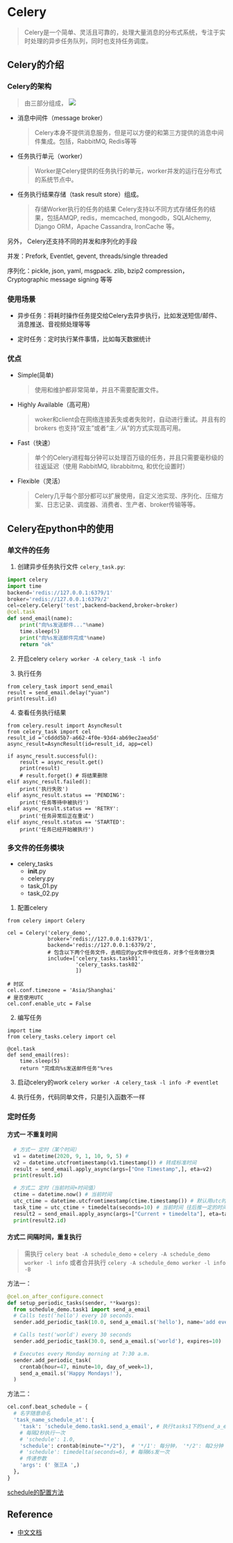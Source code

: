 # Celery 
> Celery是一个简单、灵活且可靠的，处理大量消息的分布式系统，专注于实时处理的异步任务队列，同时也支持任务调度。

## Celery的介绍

### Celery的架构
> 由三部分组成，
![](http://static.open-open.com/lib/uploadImg/20150314/20150314100608_187.png)

* 消息中间件（message broker）
    > Celery本身不提供消息服务，但是可以方便的和第三方提供的消息中间件集成。包括，RabbitMQ, Redis等等
              
* 任务执行单元（worker）
    > Worker是Celery提供的任务执行的单元，worker并发的运行在分布式的系统节点中。

* 任务执行结果存储（task result store）组成。
    > 存储Worker执行的任务的结果
      Celery支持以不同方式存储任务的结果，包括AMQP, redis，memcached, mongodb，SQLAlchemy, Django ORM，Apache Cassandra, IronCache 等。

另外， Celery还支持不同的并发和序列化的手段

并发：Prefork, Eventlet, gevent, threads/single threaded

序列化：pickle, json, yaml, msgpack. zlib, bzip2 compression， Cryptographic message signing 等等

###  使用场景

* 异步任务：将耗时操作任务提交给Celery去异步执行，比如发送短信/邮件、消息推送、音视频处理等等

* 定时任务：定时执行某件事情，比如每天数据统计

###  优点

* Simple(简单)
    > 使用和维护都非常简单，并且不需要配置文件。

* Highly Available（高可用）
    > woker和client会在网络连接丢失或者失败时，自动进行重试。并且有的brokers 也支持“双主”或者“主／从”的方式实现高可用。

* Fast（快速）
    > 单个的Celery进程每分钟可以处理百万级的任务，并且只需要毫秒级的往返延迟（使用 RabbitMQ, librabbitmq, 和优化设置时）

* Flexible（灵活）
    > Celery几乎每个部分都可以扩展使用，自定义池实现、序列化、压缩方案、日志记录、调度器、消费者、生产者、broker传输等等。

## Celery在python中的使用

### 单文件的任务

1. 创建异步任务执行文件 `celery_task.py`:

```python
import celery
import time
backend='redis://127.0.0.1:6379/1'
broker='redis://127.0.0.1:6379/2'
cel=celery.Celery('test',backend=backend,broker=broker)
@cel.task
def send_email(name):
    print("向%s发送邮件..."%name)
    time.sleep(5)
    print("向%s发送邮件完成"%name)
    return "ok"
```
2. 开启celery `celery worker -A celery_task -l info`
       
3. 执行任务

```
from celery_task import send_email
result = send_email.delay("yuan")
print(result.id)
```

4. 查看任务执行结果
```
from celery.result import AsyncResult
from celery_task import cel
result_id ='c6ddd5b7-a662-4f0e-93d4-ab69ec2aea5d'
async_result=AsyncResult(id=result_id, app=cel)

if async_result.successful():
    result = async_result.get()
    print(result)
    # result.forget() # 将结果删除
elif async_result.failed():
    print('执行失败')
elif async_result.status == 'PENDING':
    print('任务等待中被执行')
elif async_result.status == 'RETRY':
    print('任务异常后正在重试')
elif async_result.status == 'STARTED':
    print('任务已经开始被执行')
```

### 多文件的任务模块

* celery_tasks
    * __init__.py
    * celery.py
    * task_01.py
    * task_02.py

1. 配置celery
```
from celery import Celery

cel = Celery('celery_demo',
             broker='redis://127.0.0.1:6379/1',
             backend='redis://127.0.0.1:6379/2',
             # 包含以下两个任务文件，去相应的py文件中找任务，对多个任务做分类
             include=['celery_tasks.task01',
                      'celery_tasks.task02'
                      ])

# 时区
cel.conf.timezone = 'Asia/Shanghai'
# 是否使用UTC
cel.conf.enable_utc = False
```

2. 编写任务

```
import time
from celery_tasks.celery import cel

@cel.task
def send_email(res):
    time.sleep(5)
    return "完成向%s发送邮件任务"%res
``` 
3. 启动celery的work `celery worker -A celery_task -l info -P eventlet`

4. 执行任务，代码同单文件，只是引入函数不一样


### 定时任务

#### 方式一 不重复时间

```python
  # 方式一 定时（某个时间）
  v1 = datetime(2020, 9, 1, 10, 9, 5) #
  v2 = datetime.utcfromtimestamp(v1.timestamp()) # 转成标准时间
  result = send_email.apply_async(args=["One Timestamp",], eta=v2)
  print(result.id)

  # 方式二 定时（当前时间+时间值）
  ctime = datetime.now() # 当前时间
  utc_ctime = datetime.utcfromtimestamp(ctime.timestamp()) # 默认用utc时间
  task_time = utc_ctime + timedelta(seconds=10) # 当前时间 往后推一定的时间
  result2 = send_email.apply_async(args=["Current + timedelta"], eta=task_time)
  print(result2.id)
```

#### 方式二 间隔时间，重复执行
> 需执行 ` celery beat -A schedule_demo ` +  `celery -A schedule_demo worker -l info`
> 或者合并执行 `celery -A schedule_demo worker -l info -B`

方法一： 

```python
@cel.on_after_configure.connect
def setup_periodic_tasks(sender, **kwargs):
  from schedule_demo.task1 import send_a_email
  # Calls test('hello') every 10 seconds.
  sender.add_periodic_task(10.0, send_a_email.s('hello'), name='add every 10')

  # Calls test('world') every 30 seconds
  sender.add_periodic_task(30.0, send_a_email.s('world'), expires=10)

  # Executes every Monday morning at 7:30 a.m.
  sender.add_periodic_task(
    crontab(hour=47, minute=10, day_of_week=1),
    send_a_email.s('Happy Mondays!'),
  )
```

方法二： 

```python
cel.conf.beat_schedule = {
  # 名字随意命名
  'task_name_schedule_at': {
    'task': 'schedule_demo.task1.send_a_email', # 执行tasks1下的send_a_email函数
    # 每隔2秒执行一次
    # 'schedule': 1.0,
    'schedule': crontab(minute="*/2"),  # '*/1': 每分钟， '*/2': 每2分钟
    # 'schedule': timedelta(seconds=6), # 每隔6s发一次
    # 传递参数
    'args': (' 张三A ',)
  },
}
```
  [schedule的配置方法](https://docs.celeryproject.org/en/stable/reference/celery.schedules.html#celery.schedules.crontab)

## Reference

* [中文文档](http://docs.jinkan.org/docs/celery/)
